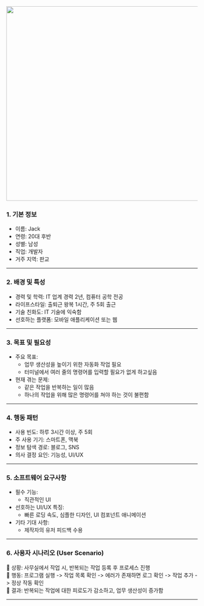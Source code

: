 <img src="https://github.com/user-attachments/assets/849dd2cb-c221-433b-92ad-703682229385" width="512">


### 1. 기본 정보

- 이름: Jack
- 연령: 20대 후반
- 성별: 남성
- 직업: 개발자
- 거주 지역: 판교

---

### 2. 배경 및 특성

- 경력 및 학력: IT 업계 경력 2년, 컴퓨터 공학 전공
- 라이프스타일: 출퇴근 왕복 1시간, 주 5회 출근
- 기술 친화도: IT 기술에 익숙함
- 선호하는 플랫폼: 모바일 애플리케이션 또는 웹

---

### 3. 목표 및 필요성

- 주요 목표:
    - 업무 생산성을 높이기 위한 자동화 작업 필요
    - 터미널에서 여러 줄의 명령어를 입력할 필요가 없게 하고싶음
- 현재 겪는 문제:
    - 같은 작업을 반복하는 일이 많음
    - 하나의 작업을 위해 많은 명령어를 쳐야 하는 것이 불편함

---

### 4. 행동 패턴

- 사용 빈도: 하루 3시간 이상, 주 5회
- 주 사용 기기: 스마트폰, 맥북
- 정보 탐색 경로: 블로그, SNS
- 의사 결정 요인: 기능성, UI/UX

---

### 5. 소프트웨어 요구사항

- 필수 기능:
    - 직관적인 UI
- 선호하는 UI/UX 특징:
    - 빠른 로딩 속도, 심플한 디자인, UI 컴포넌트 애니메이션
- 기타 기대 사항:
    - 제작자의 유저 피드백 수용

---

### 6. 사용자 시나리오 (User Scenario)

📌 상황: 사무실에서 작업 시, 반복되는 작업 등록 후 프로세스 진행  
📌 행동: 프로그램 실행 -> 작업 목록 확인 -> 에러가 존재하면 로그 확인 -> 작업 추가 -> 정상 작동 확인  
📌 결과: 반복되는 작업에 대한 피로도가 감소하고, 업무 생산성이 증가함

---
